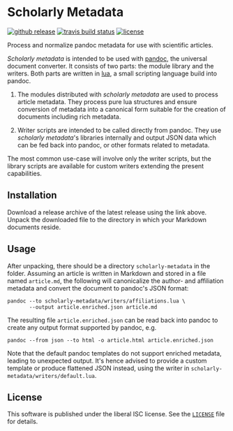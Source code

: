 # Scholarly Metadata

[![github release](https://img.shields.io/github/release/pandoc-scholar/scholarly-metadata.svg?label=current+release)](https://github.com/pandoc-scholar/scholarly-metadata/releases)
[![travis build status](https://img.shields.io/travis/pandoc-scholar/scholarly-metadata/master.svg?style=flat-square)](https://travis-ci.org/pandoc-scholar/scholarly-metadata)
[![license](https://img.shields.io/github/license/pandoc-scholar/scholarly-metadata.svg?style=flat-square)](./LICENSE)

Process and normalize pandoc metadata for use with scientific articles.

*Scholarly metadata* is intended to be used with [pandoc](http://pandoc.org),
the universal document converter. It consists of two parts: the module library
and the writers. Both parts are written in [lua](https://lua.org), a small
scripting language build into pandoc.

1. The modules distributed with *scholarly metadata* are used to process article
   metadata. They process pure lua structures and ensure conversion of metadata
   into a canonical form suitable for the creation of documents including rich
   metadata.

2. Writer scripts are intended to be called directly from pandoc. They use
   *scholarly metadata*'s libraries internally and output JSON data which can be
   fed back into pandoc, or other formats related to metadata.

The most common use-case will involve only the writer scripts, but the library
scripts are available for custom writers extending the present capabilities.


## Installation

Download a release archive of the latest release using the link above. Unpack
the downloaded file to the directory in which your Markdown documents reside.

## Usage

After unpacking, there should be a directory `scholarly-metadata` in the folder.
Assuming an article is written in Markdown and stored in a file named
`article.md`, the following will canonicalize the author- and affiliation
metadata and convert the document to pandoc's JSON format:

    pandoc --to scholarly-metadata/writers/affiliations.lua \
           --output article.enriched.json article.md

The resulting file `article.enriched.json` can be read back into pandoc to
create any output format supported by pandoc, e.g.

    pandoc --from json --to html -o article.html article.enriched.json

Note that the default pandoc templates do not support enriched metadata, leading
to unexpected output. It's hence advised to provide a custom template or produce
flattened JSON instead, using the writer in
`scholarly-metadata/writers/default.lua`.


## License

This software is published under the liberal ISC license. See
the [`LICENSE`](./LICENSE) file for details.

